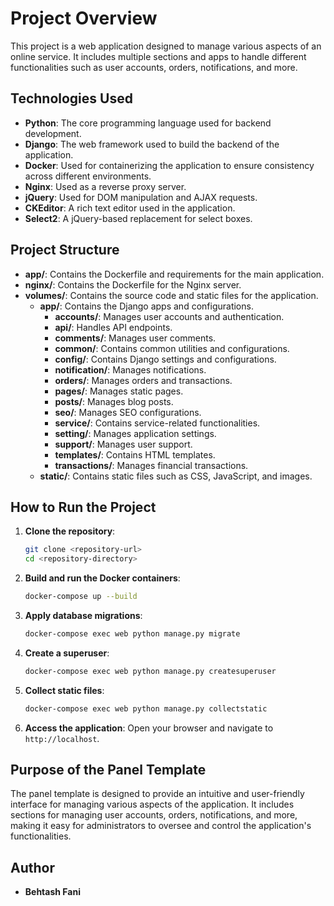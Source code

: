 # Project Overview

This project is a web application designed to manage various aspects of an online service. It includes multiple sections and apps to handle different functionalities such as user accounts, orders, notifications, and more.

## Technologies Used

- **Python**: The core programming language used for backend development.
- **Django**: The web framework used to build the backend of the application.
- **Docker**: Used for containerizing the application to ensure consistency across different environments.
- **Nginx**: Used as a reverse proxy server.
- **jQuery**: Used for DOM manipulation and AJAX requests.
- **CKEditor**: A rich text editor used in the application.
- **Select2**: A jQuery-based replacement for select boxes.

## Project Structure

- **app/**: Contains the Dockerfile and requirements for the main application.
- **nginx/**: Contains the Dockerfile for the Nginx server.
- **volumes/**: Contains the source code and static files for the application.
  - **app/**: Contains the Django apps and configurations.
    - **accounts/**: Manages user accounts and authentication.
    - **api/**: Handles API endpoints.
    - **comments/**: Manages user comments.
    - **common/**: Contains common utilities and configurations.
    - **config/**: Contains Django settings and configurations.
    - **notification/**: Manages notifications.
    - **orders/**: Manages orders and transactions.
    - **pages/**: Manages static pages.
    - **posts/**: Manages blog posts.
    - **seo/**: Manages SEO configurations.
    - **service/**: Contains service-related functionalities.
    - **setting/**: Manages application settings.
    - **support/**: Manages user support.
    - **templates/**: Contains HTML templates.
    - **transactions/**: Manages financial transactions.
  - **static/**: Contains static files such as CSS, JavaScript, and images.

## How to Run the Project

1. **Clone the repository**:
    ```sh
    git clone <repository-url>
    cd <repository-directory>
    ```

2. **Build and run the Docker containers**:
    ```sh
    docker-compose up --build
    ```

3. **Apply database migrations**:
    ```sh
    docker-compose exec web python manage.py migrate
    ```

4. **Create a superuser**:
    ```sh
    docker-compose exec web python manage.py createsuperuser
    ```

5. **Collect static files**:
    ```sh
    docker-compose exec web python manage.py collectstatic
    ```

6. **Access the application**:
    Open your browser and navigate to `http://localhost`.

## Purpose of the Panel Template

The panel template is designed to provide an intuitive and user-friendly interface for managing various aspects of the application. It includes sections for managing user accounts, orders, notifications, and more, making it easy for administrators to oversee and control the application's functionalities.

## Author

- **Behtash Fani**